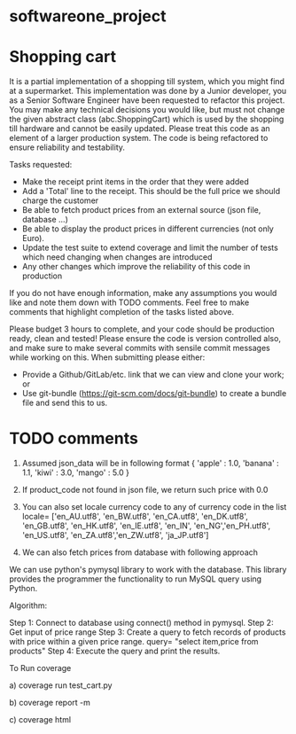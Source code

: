 # softwareone_project
# Shopping cart

It is a partial implementation of a shopping till system, which you might find at a supermarket.
This implementation was done by a Junior developer, you as a Senior Software Engineer have been requested to refactor this project.
You may make any technical decisions you would like, but must not change the given abstract class (abc.ShoppingCart) which is used by the shopping till hardware and cannot be easily updated.
Please treat this code as an element of a larger production system. The code is being refactored to ensure reliability and testability.

Tasks requested:
- Make the receipt print items in the order that they were added
- Add a 'Total' line to the receipt. This should be the full price we should charge the customer
- Be able to fetch product prices from an external source (json file, database ...)
- Be able to display the product prices in different currencies (not only Euro).
- Update the test suite to extend coverage and limit the number of tests which need changing when changes are introduced
- Any other changes which improve the reliability of this code in production

If you do not have enough information, make any assumptions you would like and note them down with TODO comments. Feel free to make comments that highlight completion of the tasks listed above.

Please budget 3 hours to complete, and your code should be production ready, clean and tested! Please ensure the code is version controlled also, and make sure to make several commits with sensile commit messages while working on this. When submitting please either:
- Provide a Github/GitLab/etc. link that we can view and clone your work; or
- Use git-bundle (https://git-scm.com/docs/git-bundle) to create a bundle file and send this to us.

# TODO comments
1) Assumed json_data will be in  following format 
{
    'apple' : 1.0,
    'banana' : 1.1,
    'kiwi' : 3.0,
    'mango' : 5.0
}

2) If product_code not found in json file, we return such price with 0.0

3) You can also set locale currency code to any of currency code in the list locale= ['en_AU.utf8', 'en_BW.utf8', 'en_CA.utf8',  'en_DK.utf8', 'en_GB.utf8', 'en_HK.utf8', 'en_IE.utf8', 'en_IN', 'en_NG','en_PH.utf8', 'en_US.utf8', 'en_ZA.utf8','en_ZW.utf8', 'ja_JP.utf8']


4) We can also fetch prices from database with following approach

We can use python's pymysql library to work with the database. This library provides the programmer the functionality to run MySQL query using Python.

Algorithm:

Step 1: Connect to database using connect() method in pymysql.
Step 2: Get input of price range 
Step 3: Create a query to fetch records of products with price within a given price range. 
query= "select item,price from products" 
Step 4: Execute the query and print the results.

To Run coverage

a) coverage run test_cart.py

b) coverage report -m

c) coverage html